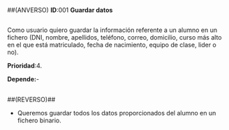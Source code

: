 ##(ANVERSO)
**ID**:001 **Guardar datos**

##

Como usuario quiero guardar la información referente a un alumno en un fichero (DNI, nombre, apellidos, teléfono, correo, domicilio, curso más alto en el que está matriculado, fecha de nacimiento, equipo de clase, lider o no).

**Prioridad**:4.

**Depende:**-

##

##(REVERSO)##

* Queremos guardar todos los datos proporcionados del alumno en un fichero binario.


